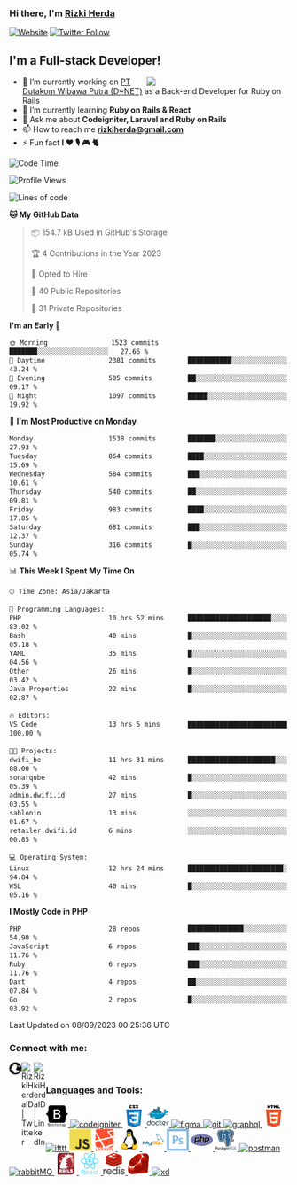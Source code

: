 ### Hi there, I'm [Rizki Herda][website]
[![Website](https://img.shields.io/website?label=RizkiHerdaID&style=for-the-badge&url=https%3A%2F%2Frizkiherdaid.github.io)](https://rizkiherdaid.github.io/)
[![Twitter Follow](https://img.shields.io/twitter/follow/RizkiHerdaID?color=1DA1F2&logo=twitter&style=for-the-badge)](https://twitter.com/intent/follow?original_referer=https%3A%2F%2Fgithub.com%2FRizkiHerdaID&screen_name=RizkiHerdaID)

## I'm a Full-stack Developer!

<div align="left">
  <a href="https://app.daily.dev/RizkiHerdaID" target="_blank">
    <img
      width="256"
      align="right"
      src="https://api.daily.dev/devcards/099b193d0bee4544a6779624be47aff1.png?r=fy3"
    />
  </a>
</div>

- 🔭 I’m currently working on [PT Dutakom Wibawa Putra (D~NET)](https://dnetprovider.id) as a Back-end Developer for Ruby on Rails
- 🌱 I’m currently learning **Ruby on Rails & React**
- 💬 Ask me about **Codeigniter, Laravel and Ruby on Rails**
- 📫 How to reach me **rizkiherda@gmail.com**
- ⚡ Fun fact **I ❤ 🎙 🎮 🐈**


<!--START_SECTION:waka-->
![Code Time](http://img.shields.io/badge/Code%20Time-2%2C877%20hrs%2032%20mins-blue)

![Profile Views](http://img.shields.io/badge/Profile%20Views-0-blue)

![Lines of code](https://img.shields.io/badge/From%20Hello%20World%20I%27ve%20Written-31.1%20million%20lines%20of%20code-blue)

**🐱 My GitHub Data** 

> 📦 154.7 kB Used in GitHub's Storage 
 > 
> 🏆 4 Contributions in the Year 2023
 > 
> 💼 Opted to Hire
 > 
> 📜 40 Public Repositories 
 > 
> 🔑 31 Private Repositories 
 > 
**I'm an Early 🐤** 

```text
🌞 Morning                1523 commits        ███████░░░░░░░░░░░░░░░░░░   27.66 % 
🌆 Daytime                2381 commits        ███████████░░░░░░░░░░░░░░   43.24 % 
🌃 Evening                505 commits         ██░░░░░░░░░░░░░░░░░░░░░░░   09.17 % 
🌙 Night                  1097 commits        █████░░░░░░░░░░░░░░░░░░░░   19.92 % 
```
📅 **I'm Most Productive on Monday** 

```text
Monday                   1538 commits        ███████░░░░░░░░░░░░░░░░░░   27.93 % 
Tuesday                  864 commits         ████░░░░░░░░░░░░░░░░░░░░░   15.69 % 
Wednesday                584 commits         ███░░░░░░░░░░░░░░░░░░░░░░   10.61 % 
Thursday                 540 commits         ██░░░░░░░░░░░░░░░░░░░░░░░   09.81 % 
Friday                   983 commits         ████░░░░░░░░░░░░░░░░░░░░░   17.85 % 
Saturday                 681 commits         ███░░░░░░░░░░░░░░░░░░░░░░   12.37 % 
Sunday                   316 commits         █░░░░░░░░░░░░░░░░░░░░░░░░   05.74 % 
```


📊 **This Week I Spent My Time On** 

```text
🕑︎ Time Zone: Asia/Jakarta

💬 Programming Languages: 
PHP                      10 hrs 52 mins      █████████████████████░░░░   83.02 % 
Bash                     40 mins             █░░░░░░░░░░░░░░░░░░░░░░░░   05.18 % 
YAML                     35 mins             █░░░░░░░░░░░░░░░░░░░░░░░░   04.56 % 
Other                    26 mins             █░░░░░░░░░░░░░░░░░░░░░░░░   03.42 % 
Java Properties          22 mins             █░░░░░░░░░░░░░░░░░░░░░░░░   02.87 % 

🔥 Editors: 
VS Code                  13 hrs 5 mins       █████████████████████████   100.00 % 

🐱‍💻 Projects: 
dwifi_be                 11 hrs 31 mins      ██████████████████████░░░   88.00 % 
sonarqube                42 mins             █░░░░░░░░░░░░░░░░░░░░░░░░   05.39 % 
admin.dwifi.id           27 mins             █░░░░░░░░░░░░░░░░░░░░░░░░   03.55 % 
sablonin                 13 mins             ░░░░░░░░░░░░░░░░░░░░░░░░░   01.67 % 
retailer.dwifi.id        6 mins              ░░░░░░░░░░░░░░░░░░░░░░░░░   00.85 % 

💻 Operating System: 
Linux                    12 hrs 24 mins      ████████████████████████░   94.84 % 
WSL                      40 mins             █░░░░░░░░░░░░░░░░░░░░░░░░   05.16 % 
```

**I Mostly Code in PHP** 

```text
PHP                      28 repos            ██████████████░░░░░░░░░░░   54.90 % 
JavaScript               6 repos             ███░░░░░░░░░░░░░░░░░░░░░░   11.76 % 
Ruby                     6 repos             ███░░░░░░░░░░░░░░░░░░░░░░   11.76 % 
Dart                     4 repos             ██░░░░░░░░░░░░░░░░░░░░░░░   07.84 % 
Go                       2 repos             █░░░░░░░░░░░░░░░░░░░░░░░░   03.92 % 
```




 Last Updated on 08/09/2023 00:25:36 UTC
<!--END_SECTION:waka-->

### Connect with me:

[<img align="left" alt="RizkiHerdaID" width="22px" src="https://raw.githubusercontent.com/iconic/open-iconic/master/svg/globe.svg" />][website]
[<img align="left" alt="RizkiHerdaID | Twitter" width="22px" src="https://cdn.jsdelivr.net/npm/simple-icons@v3/icons/twitter.svg" />][twitter]
[<img align="left" alt="RizkiHerdaID | LinkedIn" width="22px" src="https://cdn.jsdelivr.net/npm/simple-icons@v3/icons/linkedin.svg" />][linkedin]

<br />

<h3 align="left">Languages and Tools:</h3>
<p align="left"> <a href="https://getbootstrap.com" target="_blank" rel="noreferrer"> <img src="https://raw.githubusercontent.com/devicons/devicon/master/icons/bootstrap/bootstrap-plain-wordmark.svg" alt="bootstrap" width="40" height="40"/> </a> <a href="https://codeigniter.com" target="_blank" rel="noreferrer"> <img src="https://cdn.worldvectorlogo.com/logos/codeigniter.svg" alt="codeigniter" width="40" height="40"/> </a> <a href="https://www.w3schools.com/css/" target="_blank" rel="noreferrer"> <img src="https://raw.githubusercontent.com/devicons/devicon/master/icons/css3/css3-original-wordmark.svg" alt="css3" width="40" height="40"/> </a> <a href="https://www.docker.com/" target="_blank" rel="noreferrer"> <img src="https://raw.githubusercontent.com/devicons/devicon/master/icons/docker/docker-original-wordmark.svg" alt="docker" width="40" height="40"/> </a> <a href="https://www.figma.com/" target="_blank" rel="noreferrer"> <img src="https://www.vectorlogo.zone/logos/figma/figma-icon.svg" alt="figma" width="40" height="40"/> </a> <a href="https://git-scm.com/" target="_blank" rel="noreferrer"> <img src="https://www.vectorlogo.zone/logos/git-scm/git-scm-icon.svg" alt="git" width="40" height="40"/> </a> <a href="https://graphql.org" target="_blank" rel="noreferrer"> <img src="https://www.vectorlogo.zone/logos/graphql/graphql-icon.svg" alt="graphql" width="40" height="40"/> </a> <a href="https://www.w3.org/html/" target="_blank" rel="noreferrer"> <img src="https://raw.githubusercontent.com/devicons/devicon/master/icons/html5/html5-original-wordmark.svg" alt="html5" width="40" height="40"/> </a> <a href="https://ifttt.com/" target="_blank" rel="noreferrer"> <img src="https://www.vectorlogo.zone/logos/ifttt/ifttt-ar21.svg" alt="ifttt" width="40" height="40"/> </a> <a href="https://developer.mozilla.org/en-US/docs/Web/JavaScript" target="_blank" rel="noreferrer"> <img src="https://raw.githubusercontent.com/devicons/devicon/master/icons/javascript/javascript-original.svg" alt="javascript" width="40" height="40"/> </a> <a href="https://laravel.com/" target="_blank" rel="noreferrer"> <img src="https://raw.githubusercontent.com/devicons/devicon/master/icons/laravel/laravel-plain-wordmark.svg" alt="laravel" width="40" height="40"/> </a> <a href="https://www.linux.org/" target="_blank" rel="noreferrer"> <img src="https://raw.githubusercontent.com/devicons/devicon/master/icons/linux/linux-original.svg" alt="linux" width="40" height="40"/> </a> <a href="https://www.mysql.com/" target="_blank" rel="noreferrer"> <img src="https://raw.githubusercontent.com/devicons/devicon/master/icons/mysql/mysql-original-wordmark.svg" alt="mysql" width="40" height="40"/> </a> <a href="https://www.photoshop.com/en" target="_blank" rel="noreferrer"> <img src="https://raw.githubusercontent.com/devicons/devicon/master/icons/photoshop/photoshop-line.svg" alt="photoshop" width="40" height="40"/> </a> <a href="https://www.php.net" target="_blank" rel="noreferrer"> <img src="https://raw.githubusercontent.com/devicons/devicon/master/icons/php/php-original.svg" alt="php" width="40" height="40"/> </a> <a href="https://www.postgresql.org" target="_blank" rel="noreferrer"> <img src="https://raw.githubusercontent.com/devicons/devicon/master/icons/postgresql/postgresql-original-wordmark.svg" alt="postgresql" width="40" height="40"/> </a> <a href="https://postman.com" target="_blank" rel="noreferrer"> <img src="https://www.vectorlogo.zone/logos/getpostman/getpostman-icon.svg" alt="postman" width="40" height="40"/> </a> <a href="https://www.rabbitmq.com" target="_blank" rel="noreferrer"> <img src="https://www.vectorlogo.zone/logos/rabbitmq/rabbitmq-icon.svg" alt="rabbitMQ" width="40" height="40"/> </a> <a href="https://rubyonrails.org" target="_blank" rel="noreferrer"> <img src="https://raw.githubusercontent.com/devicons/devicon/master/icons/rails/rails-original-wordmark.svg" alt="rails" width="40" height="40"/> </a> <a href="https://reactjs.org/" target="_blank" rel="noreferrer"> <img src="https://raw.githubusercontent.com/devicons/devicon/master/icons/react/react-original-wordmark.svg" alt="react" width="40" height="40"/> </a> <a href="https://redis.io" target="_blank" rel="noreferrer"> <img src="https://raw.githubusercontent.com/devicons/devicon/master/icons/redis/redis-original-wordmark.svg" alt="redis" width="40" height="40"/> </a> <a href="https://www.ruby-lang.org/en/" target="_blank" rel="noreferrer"> <img src="https://raw.githubusercontent.com/devicons/devicon/master/icons/ruby/ruby-original.svg" alt="ruby" width="40" height="40"/> </a> <a href="https://www.adobe.com/products/xd.html" target="_blank" rel="noreferrer"> <img src="https://cdn.worldvectorlogo.com/logos/adobe-xd.svg" alt="xd" width="40" height="40"/> </a> </p>
<br />
<br />

[website]: https://rizkiherdaid.github.io
[dnet]: http://dnetprovider.id
[twitter]: https://twitter.com/RizkiHerdaID
[youtube]: https://www.youtube.com/channel/UCUCmGb5NJcm3xWB4xDliZ_Q
[instagram]: https://instagram.com/RizkiHerdaID
[linkedin]: https://linkedin.com/in/RizkiHerdaID
